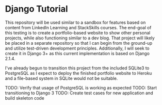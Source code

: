 # Django Tutorial

This repository will be used similar to a sandbox for features based on content from LinkedIn Learning and StackSkills courses. The end-goal of this testing is to create a portfolio-based website to show other personal projects, while also functioning similar to a dev blog. That project will likely be placed in a separate repository so that I can begin from the ground-up and utilize test-driven development principles. Additionally, I will seek to create it in Django 3+ as this current implementation is based on Django 2.1.4.

I've already begun to transition this project from the included SQLite3 to PostgreSQL as I expect to deploy the finished portfolio website to Heroku and a file-based system in SQLite would not be suitable. 

TODO: Verify that usage of PostgreSQL is working as expected 
TODO: Start transitioning to Django 3
TODO: Create test cases for new application and build skeleton code